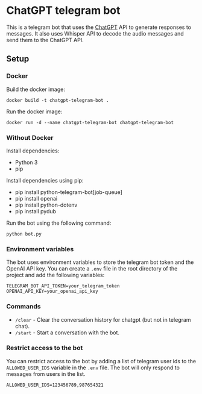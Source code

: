 # ChatGPT telegram bot

This is a telegram bot that uses the [ChatGPT](https://platform.openai.com/docs/guides/chat) API to generate responses to messages. It also uses Whisper API to decode the audio messages and send them to the ChatGPT API.


## Setup

### Docker

Build the docker image:

```
docker build -t chatgpt-telegram-bot .
```

Run the docker image:

```
docker run -d --name chatgpt-telegram-bot chatgpt-telegram-bot
```

### Without Docker
Install dependencies:
- Python 3
- pip

Install dependencies using pip:
- pip install python-telegram-bot[job-queue]
- pip install openai
- pip install python-dotenv
- pip install pydub

Run the bot using the following command:

```
python bot.py
```

### Environment variables

The bot uses environment variables to store the telegram bot token and the OpenAI API key. You can create a `.env` file in the root directory of the project and add the following variables:

```
TELEGRAM_BOT_API_TOKEN=your_telegram_token
OPENAI_API_KEY=your_openai_api_key
```

### Commands

- `/clear` - Clear the conversation history for chatgpt (but not in telegram chat).
- `/start` - Start a conversation with the bot.


### Restrict access to the bot

You can restrict access to the bot by adding a list of telegram user ids to the `ALLOWED_USER_IDS` variable in the `.env` file. The bot will only respond to messages from users in the list.

```
ALLOWED_USER_IDS=123456789,987654321
```
